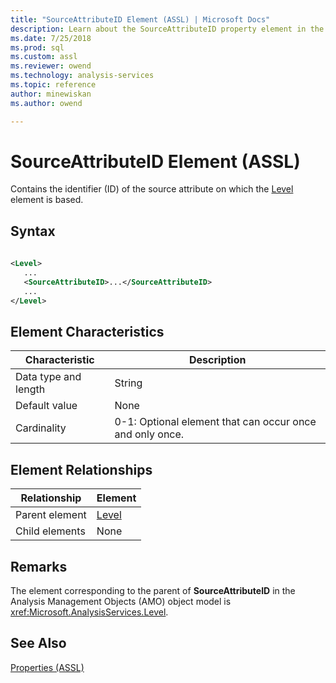 ```yaml
---
title: "SourceAttributeID Element (ASSL) | Microsoft Docs"
description: Learn about the SourceAttributeID property element in the Analysis Services Scripting Language (ASSL) schema.
ms.date: 7/25/2018
ms.prod: sql
ms.custom: assl
ms.reviewer: owend
ms.technology: analysis-services
ms.topic: reference
author: minewiskan
ms.author: owend

---
```

# SourceAttributeID Element (ASSL)

  Contains the identifier (ID) of the source attribute on which the [Level](../objects/level-element-assl.md) element is based.  
  
## Syntax  
  
```xml  
  
<Level>  
   ...  
   <SourceAttributeID>...</SourceAttributeID>  
   ...  
</Level>  
```  
  
## Element Characteristics  
  
|Characteristic|Description|  
|--------------------|-----------------|  
|Data type and length|String|  
|Default value|None|  
|Cardinality|0-1: Optional element that can occur once and only once.|  
  
## Element Relationships  
  
|Relationship|Element|  
|------------------|-------------|  
|Parent element|[Level](../objects/level-element-assl.md)|  
|Child elements|None|  
  
## Remarks  
 The element corresponding to the parent of **SourceAttributeID** in the Analysis Management Objects (AMO) object model is <xref:Microsoft.AnalysisServices.Level>.  
  
## See Also  
 [Properties &#40;ASSL&#41;](properties-assl.md)  
  
  
